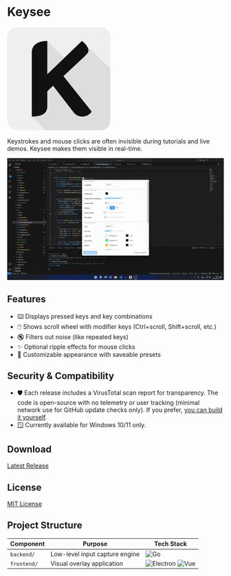 # Keysee

![Keysee Logo](keysee-logo.svg)

Keystrokes and mouse clicks are often invisible during tutorials and live demos. Keysee makes them visible in real-time.

![Showcase](demo.gif)

## Features

- ⌨️ Displays pressed keys and key combinations
- 🖱️ Shows scroll wheel with modifier keys (Ctrl+scroll, Shift+scroll, etc.)
- 🔇 Filters out noise (like repeated keys)
- ✨ Optional ripple effects for mouse clicks
- 🎨 Customizable appearance with saveable presets

## Security & Compatibility
- 🛡️ Each release includes a VirusTotal scan report for transparency. The code is open-source with no telemetry or user tracking (minimal network use for GitHub update checks only). If you prefer, [you can build it yourself](BUILD.md).
- 🪟 Currently available for Windows 10/11 only.

## Download

[Latest Release](https://github.com/Sakhnovkrg/Keysee-App/releases/latest)

## License

[MIT License](LICENSE)

## Project Structure

| Component  | Purpose                          | Tech Stack                               |
|------------|----------------------------------|------------------------------------------|
| `backend/` | Low-level input capture engine   | ![Go](https://img.shields.io/badge/-Go-00ADD8?logo=go&logoColor=white) |
| `frontend/`| Visual overlay application       | ![Electron](https://img.shields.io/badge/-Electron-47848F?logo=electron&logoColor=white) ![Vue](https://img.shields.io/badge/-Vue.js-4FC08D?logo=vue.js&logoColor=white) |